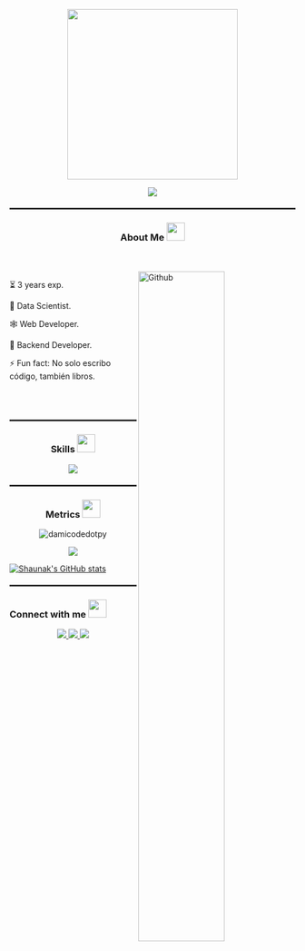 <!--GIF-->
<div>
  <p align="center">
    <img src="https://media4.giphy.com/media/v1.Y2lkPTc5MGI3NjExcmZwYXJ4OHF3NW9lcmZic3h3eTJwM3Y5NnhqNTVsdjI3MHBiOHBvYiZlcD12MV9pbnRlcm5hbF9naWZfYnlfaWQmY3Q9Zw/MD0svLSDeudszrNrp0/giphy.gif" width="300px">
  </p>
</div>
<!--PHRASE-->
<p align="center">
		<img src="https://readme-typing-svg.herokuapp.com?lines=Hi!+I'm+Damian+Lazos;And...;If+you+only+do+what+you+can+do;you+will+never+be+more+than;who+you+are+now.&center=true&width=380&height=45">
</p>
<!--BREAKER-->
<hr style="border: 1px solid #333; margin: 20px 0;">
<!--ABOUT ME-->
<div>
  <h3 align="center">
    About Me
    <img src = "https://media2.giphy.com/media/QssGEmpkyEOhBCb7e1/giphy.gif?cid=ecf05e47a0n3gi1bfqntqmob8g9aid1oyj2wr3ds3mg700bl&rid=giphy.gif" width = 32px>
  </h3>
  
  <br>
  <br>
  
  <img width="55%" align="right" alt="Github" src="https://raw.githubusercontent.com/onimur/.github/master/.resources/git-header.svg" />
  <p>⏳ 3 years exp.</p>
  <p>🧪 Data Scientist.</p>
  <p>🕸️ Web Developer.</p>
  <p>🧱 Backend Developer.</p>
  <p>⚡ Fun fact: No solo escribo código, también libros.</p>
  
  <br>
  <br>  
</div>
<!--BREAKER-->
<hr style="border: 1px solid #333; margin: 20px 0;">
<!--SKILLS-->
<div>
    <h3 align="center">
      Skills
      <img src = "https://media2.giphy.com/media/QssGEmpkyEOhBCb7e1/giphy.gif?cid=ecf05e47a0n3gi1bfqntqmob8g9aid1oyj2wr3ds3mg700bl&rid=giphy.gif" width = 32px>
    </h3>
    <p align="center">
      <a href="https://skillicons.dev">
        <img src="https://skillicons.dev/icons?i=python,javascript,html,css,flask,nodejs,postgresql,mysql,mongodb,docker,anaconda,git,github&perline=14" />
      </a>
    </p>
</div>
<!--BREAKER-->
<hr style="border: 1px solid #333; margin: 20px 0;">
<!--METRICS-->
<div>
	<h3 align="center">
      Metrics
      <img src = "https://media2.giphy.com/media/QssGEmpkyEOhBCb7e1/giphy.gif?cid=ecf05e47a0n3gi1bfqntqmob8g9aid1oyj2wr3ds3mg700bl&rid=giphy.gif" width = 32px>
    </h3>
	<p align="center"> 
		<img src="https://komarev.com/ghpvc/?username=damicodedotpy&label=Profile%20views&color=0e75b6&style=flat" alt="damicodedotpy" /> 
	</p>
  <p align="center">
  <img src= "https://www.codewars.com/users/damicodedotpy/badges/large"/>
  </p>
</div>
<p align="center">
	
[![Shaunak's GitHub stats](https://github-readme-stats.vercel.app/api?username=damicodedotpy&count_private=true&show_icons=true&theme=dark)](https://github.com/damicodedotpy/github-readme-stats)
</p>
<!--BREAKER-->
<hr style="border: 1px solid #333; margin: 20px 0;">
<!--CONNECT WITH ME-->
<div id="user-content-toc">
	<h3>
		Connect with me 
		<img src = "https://media2.giphy.com/media/QssGEmpkyEOhBCb7e1/giphy.gif?cid=ecf05e47a0n3gi1bfqntqmob8g9aid1oyj2wr3ds3mg700bl&rid=giphy.gif" width = 32px> 
	</h3>
</div>

<p align="center">
  <a href="https://skillicons.dev">
    <img src="https://skillicons.dev/icons?i=linkedin"/>
  </a>

 <a href="https://skillicons.dev">
    <img src="https://skillicons.dev/icons?i=instagram"/>
  </a>

 <a href="https://skillicons.dev">
    <img src="https://skillicons.dev/icons?i=gmail"/>
  </a>
</p>
